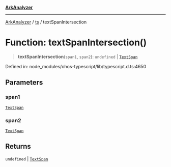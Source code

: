 [**ArkAnalyzer**](../../../../README.md)

***

[ArkAnalyzer](../../../../globals.md) / [ts](../README.md) / textSpanIntersection

# Function: textSpanIntersection()

> **textSpanIntersection**(`span1`, `span2`): `undefined` \| [`TextSpan`](../interfaces/TextSpan.md)

Defined in: node\_modules/ohos-typescript/lib/typescript.d.ts:4650

## Parameters

### span1

[`TextSpan`](../interfaces/TextSpan.md)

### span2

[`TextSpan`](../interfaces/TextSpan.md)

## Returns

`undefined` \| [`TextSpan`](../interfaces/TextSpan.md)
